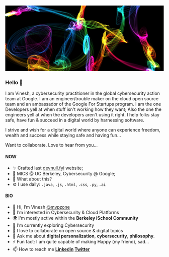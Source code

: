 ![Banner](https://github.com/mvpzone/mvpzone/raw/main/abstract_colorful_shroud_banner.png)

### Hello 👋

I am Vinesh, a cybersecurity practitioner in the global cybersecurity action team at Google. I am an engineer/trouble maker on the cloud open source team and an ambassador of the Google For Startups program. I am the one Developers yell at when stuff isn't working how they want; Also the one the engineers yell at when the developers aren't using it right. I help folks stay safe, have fun & succeed in a digital world by harnessing software.

I strive and wish for a digital world where anyone can experience freedom, wealth and success while staying safe and having fun…

Want to collaborate. Love to hear from you…

#### NOW

- ✨ Crafted last [devnull.fyi](https://devnull.fyi) website;
- 🏢 MICS @ UC Berkeley, Cybersecurity @ Google;
- 🍑 What about this?
- ⚙️ I use daily: `.java`, `.js`, `.html`, `.css`, `.py`, `.ai`

#### BIO

- 👋 Hi, I’m Vinesh [@mvpzone](https://github.com/mvpzone)
- 👀 I’m interested in Cybersecurity & Cloud Platforms
- 🌍 I'm mostly active within the **Berkeley iSchool Community**
- 🌱 I’m currently exploring Cybersecurity
- 💞️ I love to collaborate on open source & digital topics
- 💬 Ask me about **digital personalization**, **cybersecurity**, **philosophy**.
- ⚡ Fun fact: I am quite capable of making Happy (my friend), sad...
- 📫 How to reach me **[Linkedin](https://www.linkedin.com/in/vineshpm/) [Twitter](https://twitter.com/mvpzone)**

<!---
mvpzone/mvpzone is a ✨ special ✨ repository because its `README.md` (this file) appears on your GitHub profile.
You can click the Preview link to take a look at your changes.
--->
